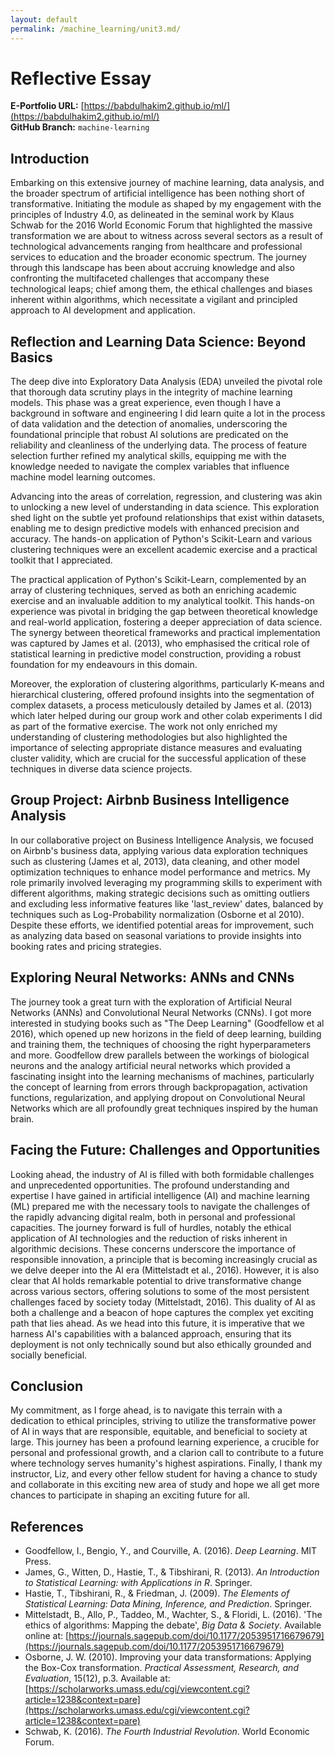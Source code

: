 ```yaml
---
layout: default
permalink: /machine_learning/unit3.md/
---
```


# Reflective Essay

**E-Portfolio URL:** [https://babdulhakim2.github.io/ml/](https://babdulhakim2.github.io/ml/)  
**GitHub Branch:** `machine-learning`

## Introduction

Embarking on this extensive journey of machine learning, data analysis, and the broader spectrum of artificial intelligence has been nothing short of transformative. Initiating the module as shaped by my engagement with the principles of Industry 4.0, as delineated in the seminal work by Klaus Schwab for the 2016 World Economic Forum that highlighted the massive transformation we are about to witness across several sectors as a result of technological advancements ranging from healthcare and professional services to education and the broader economic spectrum. The journey through this landscape has been about accruing knowledge and also confronting the multifaceted challenges that accompany these technological leaps; chief among them, the ethical challenges and biases inherent within algorithms, which necessitate a vigilant and principled approach to AI development and application.

## Reflection and Learning Data Science: Beyond Basics

The deep dive into Exploratory Data Analysis (EDA) unveiled the pivotal role that thorough data scrutiny plays in the integrity of machine learning models. This phase was a great experience, even though I have a background in software and engineering I did learn quite a lot in the process of data validation and the detection of anomalies, underscoring the foundational principle that robust AI solutions are predicated on the reliability and cleanliness of the underlying data. The process of feature selection further refined my analytical skills, equipping me with the knowledge needed to navigate the complex variables that influence machine model learning outcomes.

Advancing into the areas of correlation, regression, and clustering was akin to unlocking a new level of understanding in data science. This exploration shed light on the subtle yet profound relationships that exist within datasets, enabling me to design predictive models with enhanced precision and accuracy. The hands-on application of Python's Scikit-Learn and various clustering techniques were an excellent academic exercise and a practical toolkit that I appreciated.

The practical application of Python's Scikit-Learn, complemented by an array of clustering techniques, served as both an enriching academic exercise and an invaluable addition to my analytical toolkit. This hands-on experience was pivotal in bridging the gap between theoretical knowledge and real-world application, fostering a deeper appreciation of data science. The synergy between theoretical frameworks and practical implementation was captured by James et al. (2013), who emphasised the critical role of statistical learning in predictive model construction, providing a robust foundation for my endeavours in this domain.

Moreover, the exploration of clustering algorithms, particularly K-means and hierarchical clustering, offered profound insights into the segmentation of complex datasets, a process meticulously detailed by James et al. (2013) which later helped during our group work and other colab experiments I did as part of the formative exercise. The work not only enriched my understanding of clustering methodologies but also highlighted the importance of selecting appropriate distance measures and evaluating cluster validity, which are crucial for the successful application of these techniques in diverse data science projects.

## Group Project: Airbnb Business Intelligence Analysis

In our collaborative project on Business Intelligence Analysis, we focused on Airbnb's business data, applying various data exploration techniques such as clustering (James et al, 2013), data cleaning, and other model optimization techniques to enhance model performance and metrics. My role primarily involved leveraging my programming skills to experiment with different algorithms, making strategic decisions such as omitting outliers and excluding less informative features like 'last_review' dates, balanced by techniques such as Log-Probability normalization (Osborne et al 2010). Despite these efforts, we identified potential areas for improvement, such as analyzing data based on seasonal variations to provide insights into booking rates and pricing strategies.

## Exploring Neural Networks: ANNs and CNNs

The journey took a great turn with the exploration of Artificial Neural Networks (ANNs) and Convolutional Neural Networks (CNNs). I got more interested in studying books such as "The Deep Learning" (Goodfellow et al 2016), which opened up new horizons in the field of deep learning, building and training them, the techniques of choosing the right hyperparameters and more. Goodfellow drew parallels between the workings of biological neurons and the analogy artificial neural networks which provided a fascinating insight into the learning mechanisms of machines, particularly the concept of learning from errors through backpropagation, activation functions, regularization, and applying dropout on Convolutional Neural Networks which are all profoundly great techniques inspired by the human brain.

## Facing the Future: Challenges and Opportunities

Looking ahead, the industry of AI is filled with both formidable challenges and unprecedented opportunities. The profound understanding and expertise I have gained in artificial intelligence (AI) and machine learning (ML) prepared me with the necessary tools to navigate the challenges of the rapidly advancing digital realm, both in personal and professional capacities. The journey forward is full of hurdles, notably the ethical application of AI technologies and the reduction of risks inherent in algorithmic decisions. These concerns underscore the importance of responsible innovation, a principle that is becoming increasingly crucial as we delve deeper into the AI era (Mittelstadt et al., 2016). However, it is also clear that AI holds remarkable potential to drive transformative change across various sectors, offering solutions to some of the most persistent challenges faced by society today (Mittelstadt, 2016). This duality of AI as both a challenge and a beacon of hope captures the complex yet exciting path that lies ahead. As we head into this future, it is imperative that we harness AI's capabilities with a balanced approach, ensuring that its deployment is not only technically sound but also ethically grounded and socially beneficial.

## Conclusion

My commitment, as I forge ahead, is to navigate this terrain with a dedication to ethical principles, striving to utilize the transformative power of AI in ways that are responsible, equitable, and beneficial to society at large. This journey has been a profound learning experience, a crucible for personal and professional growth, and a clarion call to contribute to a future where technology serves humanity's highest aspirations. Finally, I thank my instructor, Liz, and every other fellow student for having a chance to study and collaborate in this exciting new area of study and hope we all get more chances to participate in shaping an exciting future for all.

## References

- Goodfellow, I., Bengio, Y., and Courville, A. (2016). *Deep Learning*. MIT Press.
- James, G., Witten, D., Hastie, T., & Tibshirani, R. (2013). *An Introduction to Statistical Learning: with Applications in R*. Springer.
- Hastie, T., Tibshirani, R., & Friedman, J. (2009). *The Elements of Statistical Learning: Data Mining, Inference, and Prediction*. Springer.
- Mittelstadt, B., Allo, P., Taddeo, M., Wachter, S., & Floridi, L. (2016). 'The ethics of algorithms: Mapping the debate', *Big Data & Society*. Available online at: [https://journals.sagepub.com/doi/10.1177/2053951716679679](https://journals.sagepub.com/doi/10.1177/2053951716679679)
- Osborne, J. W. (2010). Improving your data transformations: Applying the Box-Cox transformation. *Practical Assessment, Research, and Evaluation*, 15(12), p.3. Available at: [https://scholarworks.umass.edu/cgi/viewcontent.cgi?article=1238&context=pare](https://scholarworks.umass.edu/cgi/viewcontent.cgi?article=1238&context=pare)
- Schwab, K. (2016). *The Fourth Industrial Revolution*. World Economic Forum.
